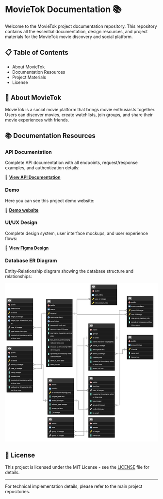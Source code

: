 # MovieTok Documentation 📚

Welcome to the MovieTok project documentation repository. This repository contains all the essential documentation, design resources, and project materials for the MovieTok movie discovery and social platform.

## 📋 Table of Contents

- About MovieTok
- Documentation Resources
- Project Materials
- License
## 🎯 About MovieTok

MovieTok is a social movie platform that brings movie enthusiasts together. Users can discover movies, create watchlists, join groups, and share their movie experiences with friends.

## 📚 Documentation Resources

### API Documentation
Complete API documentation with all endpoints, request/response examples, and authentication details:

🔗 **[View API Documentation](https://documenter.getpostman.com/view/48372179/2sB3QNp8SC)**

### Demo
Here you can see this project demo website:

🔗 **[Demo website](http://129.151.218.89/)**

### UI/UX Design
Complete design system, user interface mockups, and user experience flows:

🔗 **[View Figma Design](https://www.figma.com/design/VWFJB1JoGzFQ0AYPWaehXB/MovieTok_UIUX?node-id=76-2&p=f&t=Vg05zeNb8i2zvZ5k-0)**

### Database ER Diagram
Entity-Relationship diagram showing the database structure and relationships:

![Database ER Diagram](vuokaavio.png)


## 📄 License

This project is licensed under the MIT License - see the [LICENSE](LICENSE) file for details.

---

For technical implementation details, please refer to the main project repositories.
